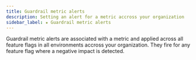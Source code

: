 ```yaml
---
title: Guardrail metric alerts
description: Setting an alert for a metric accross your organization
sidebar_label: ★ Guardrail metric alerts
---
```


Guardrail metric alerts are associated with a metric and applied across all feature flags in all environments accross your organization. They fire for any feature flag where a negative impact is detected.